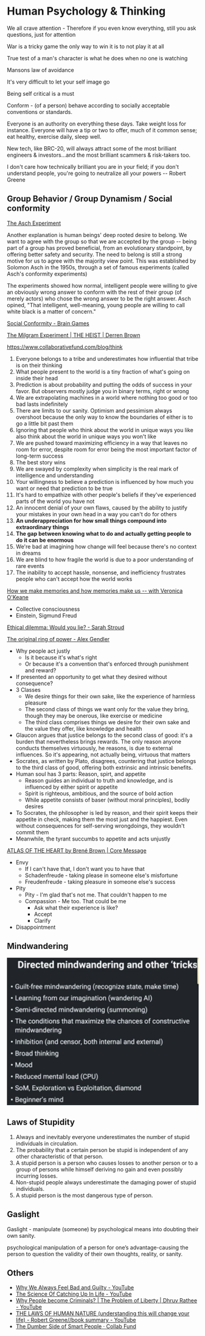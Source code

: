 # Human Psychology & Thinking

We all crave attention - Therefore if you even know everything, still you ask questions, just for attention

War is a tricky game the only way to win it is to not play it at all

True test of a man's character is what he does when no one is watching

Mansons law of avoidance

It's very difficult to let your self image go

Being self critical is a must

Conform - (of a person) behave according to socially acceptable conventions or standards.

Everyone is an authority on everything these days. Take weight loss for instance. Everyone will have a tip or two to offer, much of it common sense; eat healthy, exercise daily, sleep well.

New tech, like BRC-20, will always attract some of the most brilliant engineers & investors…and the most brilliant scammers & risk-takers too.

I don't care how technically brilliant you are in your field; if you don't understand people, you're going to neutralize all your powers -- Robert Greene

## Group Behavior / Group Dynamism / Social conformity

[The Asch Experiment](https://www.youtube.com/watch?v=iRh5qy09nNw)

Another explanation is human beings' deep rooted desire to belong. We want to agree with the group so that we are accepted by the group -- being part of a group has proved beneficial, from an evolutionary standpoint, by offering better safety and security. The need to belong is still a strong motive for us to agree with the majority view point. This was established by Solomon Asch in the 1950s, through a set of famous experiments (called Asch's conformity experiments)

The experiments showed how normal, intelligent people were willing to give an obviously wrong answer to conform with the rest of their group (of merely actors) who chose the wrong answer to be the right answer. Asch opined, "That intelligent, well-meaning, young people are willing to call white black is a matter of concern."

[Social Conformity - Brain Games](https://www.youtube.com/watch?v=o8BkzvP19v4)

[The Milgram Experiment | THE HEIST | Derren Brown](https://www.youtube.com/watch?v=Xxq4QtK3j0Y)

https://www.collaborativefund.com/blog/think

1. Everyone belongs to a tribe and underestimates how influential that tribe is on their thinking
2. What people present to the world is a tiny fraction of what's going on inside their head
3. Prediction is about probability and putting the odds of success in your favor. But observers mostly judge you in binary terms, right or wrong
4. We are extrapolating machines in a world where nothing too good or too bad lasts indefinitely
5. There are limits to our sanity. Optimism and pessimism always overshoot because the only way to know the boundaries of either is to go a little bit past them
6. Ignoring that people who think about the world in unique ways you like also think about the world in unique ways you won't like
7. We are pushed toward maximizing efficiency in a way that leaves no room for error, despite room for error being the most important factor of long-term success
8. The best story wins
9. We are swayed by complexity when simplicity is the real mark of intelligence and understanding
10. Your willingness to believe a prediction is influenced by how much you want or need that prediction to be true
11. It's hard to empathize with other people's beliefs if they've experienced parts of the world you have not
12. An innocent denial of your own flaws, caused by the ability to justify your mistakes in your own head in a way you can't do for others
13. **An underappreciation for how small things compound into extraordinary things**
14. **The gap between knowing what to do and actually getting people to do it can be enormous**
15. We're bad at imagining how change will feel because there's no context in dreams
16. We are blind to how fragile the world is due to a poor understanding of rare events
17. The inability to accept hassle, nonsense, and inefficiency frustrates people who can't accept how the world works

[How we make memories and how memories make us -- with Veronica O'Keane](https://www.youtube.com/watch?v=TZMYvnL8dfI)

- Collective consciousness
- Einstein, Sigmund Freud

[Ethical dilemma: Would you lie? - Sarah Stroud](https://youtu.be/OI-G23HF6Sw)

[The original ring of power - Alex Gendler](https://www.youtube.com/watch?v=TfVmW6sNux8)

- Why people act justly
    - Is it because it's what's right
    - Or because it's a convention that's enforced through punishment and reward?
- If presented an opportunity to get what they desired without consequence?
- 3 Classes
    - We desire things for their own sake, like the experience of harmless pleasure
    - The second class of things we want only for the value they bring, though they may be onerous, like exercise or medicine
    - The third class comprises things we desire for their own sake and the value they offer, like knowledge and health
- Glaucon argues that justice belongs to the second class of good: it's a burden that nevertheless brings rewards. The only reason anyone conducts themselves virtuously, he reasons, is due to external influences. So it's appearing, not actually being, virtuous that matters
- Socrates, as written by Plato, disagrees, countering that justice belongs to the third class of good, offering both extrinsic and intrinsic benefits.
- Human soul has 3 parts: Reason, spirt, and appetite
    - Reason guides an individual to truth and knowledge, and is influenced by either spirit or appetite
    - Spirit is righteous, ambitious, and the source of bold action
    - While appetite consists of baser (without moral principles), bodily desires
- To Socrates, the philosopher is led by reason, and their spirit keeps their appetite in check, making them the most just and the happiest. Even without consequences for self-serving wrongdoings, they wouldn't commit them
- Meanwhile, the tyrant succumbs to appetite and acts unjustly

[ATLAS OF THE HEART by Brené Brown | Core Message](https://www.youtube.com/watch?v=NNdN14bosbA)

- Envy
    - If I can't have that, I don't want you to have that
    - Schadenfreude - taking please in someone else's misfortune
    - Freudenfreude - taking pleasure in someone else's success
- Pity
    - Pity - I'm glad that's not me. That couldn't happen to me
    - Compassion - Me too. That could be me
        - Ask what their experience is like?
        - Accept
        - Clarify
- Disappointment

## Mindwandering

![image](../media/Human-Psychology-&-Thinking-image1.jpg)

## Laws of Stupidity

1. Always and inevitably everyone underestimates the number of stupid individuals in circulation.
2. The probability that a certain person be stupid is independent of any other characteristic of that person.
3. A stupid person is a person who causes losses to another person or to a group of persons while himself deriving no gain and even possibly incurring losses.
4. Non-stupid people always underestimate the damaging power of stupid individuals.
5. A stupid person is the most dangerous type of person.

## Gaslight

Gaslight - manipulate (someone) by psychological means into doubting their own sanity.

psychological manipulation of a person for one’s advantage-causing the person to question the validity of their own thoughts, reality, or sanity.

## Others

- [Why We Always Feel Bad and Guilty - YouTube](https://www.youtube.com/watch?v=71WImmxUPRo)
- [The Science Of Catching Up In Life - YouTube](https://www.youtube.com/watch?v=IOWelVx5CUw)
- [Why People become Criminals? | The Problem of Liberty | Dhruv Rathee - YouTube](https://www.youtube.com/watch?v=d0KuhikVnVs)
- [THE LAWS OF HUMAN NATURE (understanding this will change your life) - Robert Greene//book summary - YouTube](https://www.youtube.com/watch?v=R-iIQ0kQni0&ab_channel=LITTLEBITBETTER)
- [The Dumber Side of Smart People · Collab Fund](https://collabfund.com/blog/the-dumber-side-of-smart-people/)
